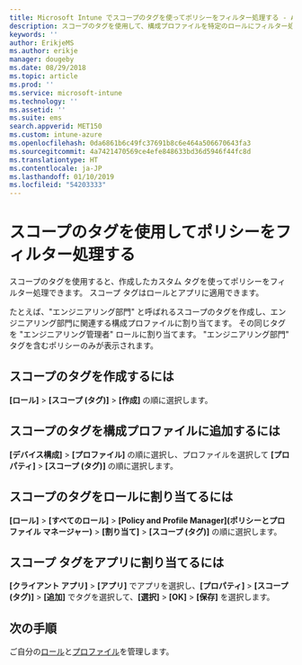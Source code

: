 ```yaml
---
title: Microsoft Intune でスコープのタグを使ってポリシーをフィルター処理する - Azure | Microsoft Docs
description: スコープのタグを使用して、構成プロファイルを特定のロールにフィルター処理します。
keywords: ''
author: ErikjeMS
ms.author: erikje
manager: dougeby
ms.date: 08/29/2018
ms.topic: article
ms.prod: ''
ms.service: microsoft-intune
ms.technology: ''
ms.assetid: ''
ms.suite: ems
search.appverid: MET150
ms.custom: intune-azure
ms.openlocfilehash: 0da6861b6c49fc37691b8c6e464a506670643fa3
ms.sourcegitcommit: 4a7421470569ce4efe848633bd36d5946f44fc8d
ms.translationtype: HT
ms.contentlocale: ja-JP
ms.lasthandoff: 01/10/2019
ms.locfileid: "54203333"
---
```

# <a name="use-scope-tags-to-filter-policies"></a>スコープのタグを使用してポリシーをフィルター処理する

スコープのタグを使用すると、作成したカスタム タグを使ってポリシーをフィルター処理できます。 スコープ タグはロールとアプリに適用できます。

たとえば、"エンジニアリング部門" と呼ばれるスコープのタグを作成し、エンジニアリング部門に関連する構成プロファイルに割り当てます。 その同じタグを "エンジニアリング管理者" ロールに割り当てます。 "エンジニアリング部門" タグを含むポリシーのみが表示されます。

## <a name="to-create-a-scope-tag"></a>スコープのタグを作成するには

**[ロール]** > **[スコープ (タグ)]** > **[作成]** の順に選択します。

## <a name="to-add-a-scope-tag-to-a-configuration-profile"></a>スコープのタグを構成プロファイルに追加するには

**[デバイス構成]** > **[プロファイル]** の順に選択し、プロファイルを選択して **[プロパティ]** > **[スコープ (タグ)]** の順に選択します。

## <a name="to-assign-a-scope-tag-to-a-role"></a>スコープのタグをロールに割り当てるには

**[ロール]** > **[すべてのロール]** > **[Policy and Profile Manager]\(ポリシーとプロファイル マネージャー\)** > **[割り当て]** > **[スコープ (タグ)]** の順に選択します。

## <a name="to-assign-a-scope-tag-to-an-app"></a>スコープ タグをアプリに割り当てるには

**[クライアント アプリ]** > **[アプリ]** でアプリを選択し、**[プロパティ]** > **[スコープ (タグ)]** > **[追加]** でタグを選択して、**[選択]** > **[OK]** > **[保存]** を選択します。


## <a name="next-steps"></a>次の手順

ご自分の[ロール](role-based-access-control.md)と[プロファイル](device-profile-assign.md)を管理します。

